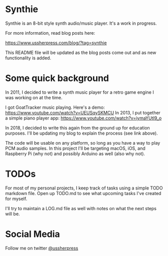 # Synthie

Synthie is an 8-bit style synth audio/music player. It's a work in progress.

For more information, read blog posts here: 

  https://www.ussherpress.com/blog/?tag=synthie

This README file will be updated as the blog posts come out and as new functionality is added.


# Some quick background

In 2011, I decided to write a synth music player for a retro game engine I was working on at the time.

I got GoatTracker music playing. Here's a demo: https://www.youtube.com/watch?v=UEUSqySKMCU
In 2013, I put together a simple piano player app: https://www.youtube.com/watch?v=iymaYUtI9_o
 
In 2018, I decided to write this again from the ground up for education purposes. I'll be updating
my blog to explain the process (see link above). 

The code will be usable on any platform, so long as you have a way to play PCM audio samples. In
this project I'll be targeting macOS, iOS, and Raspberry Pi (why not) and possibly Arduino as well
(also why not).


# TODOs

For most of my personal projects, I keep track of tasks using a simple TODO markdown file. Open up
TODO.md to see what upcoming tasks I've created for myself.

I'll try to maintain a LOG.md file as well with notes on what the next steps will be.


# Social Media

Follow me on twitter [@ussherpress](https://twitter.com/ussherpress)
